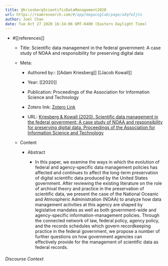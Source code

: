 ```yaml
---
title: @kriesbergScientificDataManagement2020
url: https://roamresearch.com/#/app/megacoglab/page/aXqfeIjCo
author: Joel Chan
date: Tue Oct 27 2020 16:34:06 GMT-0400 (Eastern Daylight Time)
---
```


- #[[references]]

    - Title: Scientific data management in the federal government: A case study of NOAA and responsibility for preserving digital data

    - Meta:

        - Authored by:: [[Adam Kriesberg]] [[Jacob Kowall]]

        - Year: [[2020]]

        - Publication: Proceedings of the Association for Information Science and Technology

        - Zotero link: [Zotero Link](zotero://select/items/1_UJM9WLFG)

        - URL: [Kriesberg & Kowall (2020). Scientific data management in the federal government: A case study of NOAA and responsibility for preserving digital data. Proceedings of the Association for Information Science and Technology](https://asistdl.onlinelibrary.wiley.com/doi/abs/10.1002/pra2.266)

    - Content

        - Abstract

            - In this paper, we examine the ways in which the evolution of federal and agency-specific data management policies has affected and continues to affect the long-term preservation of digital scientific data produced by the United States government. After reviewing the existing literature on the role of archival theory and practice in the preservation of scientific data, we present the case of the National Oceanic and Atmospheric Administration (NOAA) to analyze how data management activities at this agency are shaped by legislative mandates as well as both government-wide and agency-specific information-management policies. Through the connected network of law, federal policy, agency policy, and the records schedules which govern recordkeeping practice in the federal government, we propose a number of further questions on how government agencies can effectively provide for the management of scientific data as federal records.

###### Discourse Context


